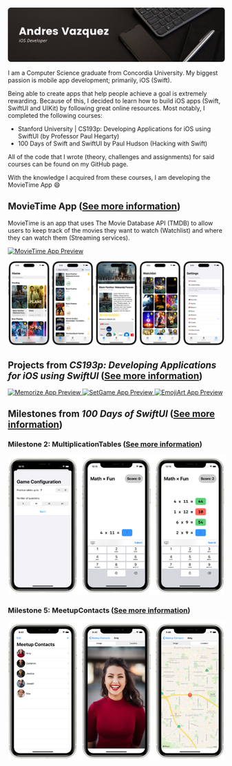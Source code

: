 ![Banner Image](Banner.png)

I am a Computer Science graduate from Concordia University. My biggest passion is mobile app development; primarily, iOS (Swift).

Being able to create apps that help people achieve a goal is extremely rewarding. Because of this, I decided to learn how to build iOS apps (Swift, SwiftUI and UIKit) by following great online resources. Most notably, I completed the following courses:

- Stanford University | CS193p: Developing Applications for iOS using SwiftUI (by Professor Paul Hegarty)
- 100 Days of Swift and SwiftUI by Paul Hudson (Hacking with Swift)

All of the code that I wrote (theory, challenges and assignments) for said courses can be found on my GitHub page.

With the knowledge I acquired from these courses, I am developing the MovieTime App 😄


## MovieTime App ([See more information](https://github.com/andavazgar/MovieTime))
MovieTime is an app that uses The Movie Database API (TMDB) to allow users to keep track of the movies they want to watch (Watchlist) and where they can watch them (Streaming services).

[![MovieTime App Preview](https://github.com/andavazgar/MovieTime/raw/main/Demo/Preview+Background.gif)](https://github.com/andavazgar/MovieTime)

[![MovieTime App Thumbnails](https://github.com/andavazgar/MovieTime/raw/main/Demo/Thumbnails/MovieTimeApp.png)](https://github.com/andavazgar/MovieTime)


## Projects from *CS193p: Developing Applications for iOS using SwiftUI* ([See more information](https://github.com/andavazgar/CS193p))
<div>
	<a href="https://github.com/andavazgar/Memorize">
		<img src="https://github.com/andavazgar/Memorize/raw/main/Demo/Preview.gif" alt="Memorize App Preview" width="24%">
	</a>
	<a href="https://github.com/andavazgar/SetGame">
		<img src="https://github.com/andavazgar/SetGame/raw/main/Demo/Preview.gif" alt="SetGame App Preview" width="24%">
	</a>
	<a href="https://github.com/andavazgar/EmojiArt">
		<img src="https://github.com/andavazgar/EmojiArt/raw/main/Demo/Preview.gif" alt="EmojiArt App Preview" width="50%">
	</a>
</div>


## Milestones from *100 Days of SwiftUI* ([See more information](https://github.com/andavazgar/100DaysOfSwiftUI))
### Milestone 2: MultiplicationTables ([See more information](https://github.com/andavazgar/100DaysOfSwiftUI/tree/master/MultiplicationTables))
[![Milestone 2](https://github.com/andavazgar/100DaysOfSwiftUI/raw/master/MultiplicationTables/Screenshots/Thumbnails/Combined.png)](https://github.com/andavazgar/100DaysOfSwiftUI/tree/master/MultiplicationTables)

### Milestone 5: MeetupContacts ([See more information](https://github.com/andavazgar/100DaysOfSwiftUI/tree/master/MeetupContacts))
[![Milestone 5](https://github.com/andavazgar/100DaysOfSwiftUI/raw/master/MeetupContacts/Screenshots/Thumbnails/Combined.png)](https://github.com/andavazgar/100DaysOfSwiftUI/tree/master/MeetupContacts)
